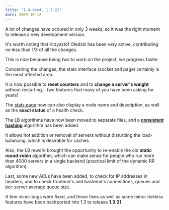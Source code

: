 ```yaml
---
title: "1.4-dev4, 1.3.21"
date: 2009-10-12
---
```

A lot of changes have occured in only 3 weeks, so it was the right moment to release a new development version.

It's worth noting that Krzysztof Oledzki has been very active, contributing no less than 1/3 of all the changes.

This is nice because being two to work on the project, we progress faster.

Concerning the changes, the stats interface (socket and page) certainly is the most affected area.

It is now possible to **reset counters** and to **change a server's weight** without restarting... two features that many of you have been asking for years!

The [stats page](http://demo.haproxy.org/) now can also display a node name and description, as well as the **exact status** of a health check.

The LB algorithms have now been moved to separate files, and a [**consistent hashing**](http://www.spiteful.com/2008/03/17/programmers-toolbox-part-3-consistent-hashing/) algorithm has been added.

It allows hot addition or removal of servers without disturbing the load-balancing, which is desirable for caches.

Also, the LB rework brought the opportunity to re-enable the old **static round-robin** algorithm, which can make sense for people who run more than 4000 servers in a single backend (practical limit of the dynamic RR algorithm).

Last, some new ACLs have been added, to check for IP addresses in headers, and to check frontend's and backend's connections, queues and per-server average queue size.

A few minor bugs were fixed, and those fixes as well as some minor riskless features have been backported into 1.3 to release **1.3.21**.
